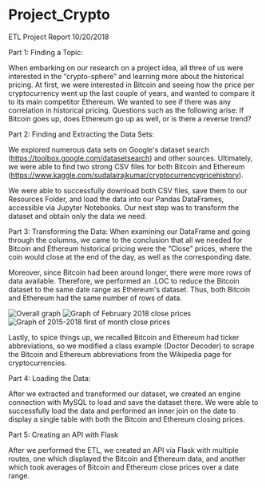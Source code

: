 # Project_Crypto

ETL Project Report 10/20/2018
 
Part 1: Finding a Topic:
 
When embarking on our research on a project idea, all three of us were interested in the “crypto-sphere” and learning more about the historical pricing. At first, we were interested in Bitcoin and seeing how the price per cryptocurrency went up the last couple of years, and wanted to compare it to its main competitor Ethereum. We wanted to see if there was any correlation in historical pricing. Questions such as the following arise: If Bitcoin goes up, does Ethereum go up as well, or is there a reverse trend?
 
Part 2: Finding and Extracting the Data Sets:
 
We explored numerous data sets on Google's dataset search (https://toolbox.google.com/datasetsearch) and other sources. Ultimately, we were able to find two strong CSV files for both Bitcoin and Ethereum (https://www.kaggle.com/sudalairajkumar/cryptocurrencypricehistory).

We were able to successfully download both CSV files, save them to our Resources Folder, and load the data into our Pandas DataFrames, accessible via Jupyter Notebooks. Our next step was to transform the dataset and obtain only the data we need.
 
Part 3: Transforming the Data:
When examining our DataFrame and going through the columns, we came to the conclusion that all we needed for Bitcoin and Ethereum historical pricing were the “Close” prices, where the coin would close at the end of the day, as well as the corresponding date.
 
Moreover, since Bitcoin had been around longer, there were more rows of data available. Therefore, we performed an .LOC to reduce the Bitcoin dataset to the same date range as Ethereum's dataset. Thus, both Bitcoin and Ethereum had the same number of rows of data.

![Overall graph](/Images/Overall.png)
![Graph of February 2018 close prices](/Images/Feb2018.png)
![Graph of 2015-2018 first of month close prices](/Images/FOM.png)

Lastly, to spice things up, we recalled Bitcoin and Ethereum had ticker abbreviations, so we modified a class example (Doctor Decoder) to scrape the Bitcoin and Ethereum abbreviations from the Wikipedia page for cryptocurrencies.
 
Part 4: Loading the Data:
 
After we extracted and transformed our dataset, we created an engine connection with MySQL to load and save the dataset there. We were able to successfully load the data and performed an inner join on the date to display a single table with both the Bitcoin and Ethereum closing prices.
 
Part 5: Creating an API with Flask

After we performed the ETL, we created an API via Flask with multiple routes, one which displayed the Bitcoin and Ethereum data, and another which took averages of Bitcoin and Ethereum close prices over a date range.
